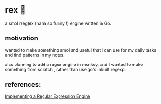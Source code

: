 # rex 🦖

a smol r(eg)ex (haha so funny !) engine written in Go.

## motivation 

wanted to make something smol and useful that I can use for my daily tasks and find patterns in my notes.

also planning to add a regex engine in monkey, and I wanted to make something from scratch , rather than use go's inbuilt regexp.

## references:

[Implementing a Regular Expression Engine](https://deniskyashif.com/2019/02/17/implementing-a-regular-expression-engine/)
